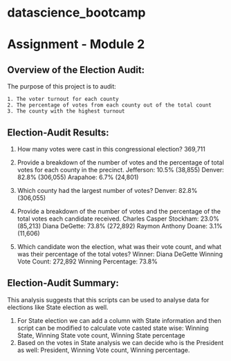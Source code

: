 # datascience_bootcamp
# Assignment - Module 2

## Overview of the Election Audit:

The purpose of this project is to audit:
    
    1. The voter turnout for each county
    2. The percentage of votes from each county out of the total count
    3. The county with the highest turnout 


## Election-Audit Results:

1. How many votes were cast in this congressional election?
   369,711

2. Provide a breakdown of the number of votes and the percentage of total votes for each county in the precinct.
   Jefferson: 10.5% (38,855)
   Denver: 82.8% (306,055)
   Arapahoe: 6.7% (24,801)

3. Which county had the largest number of votes?
   Denver: 82.8% (306,055)

4. Provide a breakdown of the number of votes and the percentage of the total votes each candidate received.
   Charles Casper Stockham: 23.0% (85,213)
   Diana DeGette: 73.8% (272,892)
   Raymon Anthony Doane: 3.1% (11,606)

5. Which candidate won the election, what was their vote count, and what was their percentage of the total votes?
   Winner: Diana DeGette
   Winning Vote Count: 272,892
   Winning Percentage: 73.8%



## Election-Audit Summary:
This analysis suggests that this scripts can be used to analyse data for elections like State election as well.
1. For State election we can add a column with State information and then script can be modified to calculate vote casted state wise:
    Winning State, Winning State vote count, Winning State percentage
2. Based on the votes in State analysis we can decide who is the President as well:
    President, Winning Vote count, Winning percentage.


